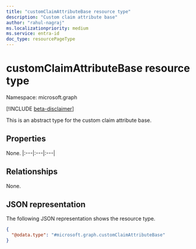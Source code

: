 ```yaml
---
title: "customClaimAttributeBase resource type"
description: "Custom claim attribute base"
author: "rahul-nagraj"
ms.localizationpriority: medium
ms.service: entra-id
doc_type: resourcePageType
---
```


# customClaimAttributeBase resource type

Namespace: microsoft.graph

[!INCLUDE [beta-disclaimer](../../includes/beta-disclaimer.md)]

This is an abstract type for the custom claim attribute base.

## Properties
None.
|:---|:---|:---|

## Relationships
None.

## JSON representation
The following JSON representation shows the resource type.
<!-- {
  "blockType": "resource",
  "@odata.type": "microsoft.graph.customClaimAttributeBase"
}
-->
``` json
{
  "@odata.type": "#microsoft.graph.customClaimAttributeBase"
}
```
